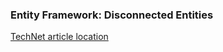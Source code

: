 ### Entity Framework: Disconnected Entities

[TechNet article location](https://social.technet.microsoft.com/wiki/contents/articles/53180.entity-framework-disconnected-entities.aspx)
